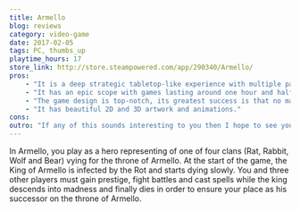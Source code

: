 ```yaml
---
title: Armello
blog: reviews
category: video-game
date: 2017-02-05
tags: PC, thumbs_up
playtime_hours: 17
store_link: http://store.steampowered.com/app/290340/Armello/
pros:
    - "It is a deep strategic tabletop-like experience with multiple paths to victory and interesting decisions throughout."
    - "It has an epic scope with games lasting around one hour and half with each turn being more exciting than the last and never leaving you bored."
    - "The game design is top-notch, its greatest success is that no matter how behind I am, I've never felt out of the game."
    - "It has beautiful 2D and 3D artwork and animations."
cons:
outro: "If any of this sounds interesting to you then I hope to see you in Armello."
---
```

In Armello, you play as a hero representing of one of four clans (Rat, Rabbit, Wolf and Bear) vying for the throne of Armello. At the start of the game, the King of Armello is infected by the Rot and starts dying slowly. You and three other players must gain prestige, fight battles and cast spells while the king descends into madness and finally dies in order to ensure your place as his successor on the throne of Armello.
